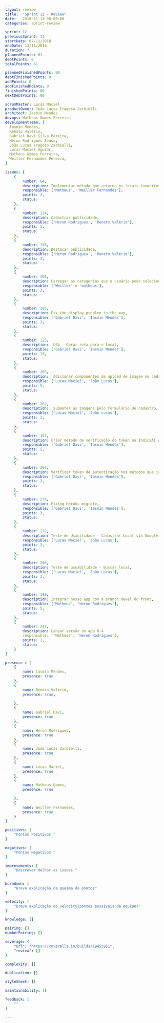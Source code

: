```yaml
---
layout: review
title:  "Sprint 12 - Review"
date:   2018-11-13 00:00:00
categories: sprint-review

sprint: 12
previousSprint: 11
startDate: 07/11/2018
endDate: 13/11/2018
duration: 7
plannedPoints: 61
debtPoints: 0
totalPoints: 61

plannedFinishedPoints: 00
debtFinishedPoints: 0
addPoints: 0
addFinishedPoints: 0
finishedPoints: 00
nextDebtPoints: 00

scrumMaster: Lucas Maciel
productOwner: João Lucas Fragoso Zarbiélli
architect: Iasmin Mendes
devops: Matheus Gomes Ferreira
developmentTeam: [
  Iasmin Mendes,
  Renato Valério,
  Gabriel Davi Silva Pereira,
  Heron Rodrigues Sousa,
  João Lucas Fragoso Zarbiélli,
  Lucas Maciel Aguiar,
  Matheus Gomes Ferreira,
  Weiller Fernandes Pereira,
]

issues: [
    {
        number: 64,
        description: Implementar método que retorna os locais favoritos na API,
        responsible: ['Matheus', 'Weiller Fernandes'],
        points: 3,
        status:
    },
    {
        number: 134,
        description: Cadastrar publicidade,
        responsible: ['Heron Rodrigues', 'Renato Valério'],
        points: 5,
        status:
    },
    {
        number: 135,
        description: Destacar publicidade,
        responsible: ['Heron Rodrigues', 'Renato Valério'],
        points: 3,
        status:
    },
    {
        number: 261,
        description: Carregar as categorias que o usuário pode selecionar no cadastro,
        responsible: ['Weiller' e 'matheus'],
        points: 3,
        status:
    },
    {
        number: 285,
        description: Fix the display problem in the map,
        responsible: ['Gabriel Davi', 'Iasmin Mendes'],
        points: 3,
        status:
    },
    {
        number: 125,
        description:  US4 - Gerar rota para o local,
        responsible: ['Gabriel Davi', 'Iasmin Mendes'],
        points: 13,
        status:
    },
    {
        number: 265,
        description:  Adicionar componentes de upload de imagem no cadastro,
        responsible: ['Lucas Maciel', 'João Lucas'],
        points: 5,
        status:
    },
    {
        number: 202,
        description:  Submeter as imagens pelo formulário de cadastro,
        responsible: ['Lucas Maciel', 'João Lucas'],
        points: 3,
        status:
    },
    {
        number: 167,
        description: Criar método de verificação do token na IndicaAi API,
        responsible: ['Gabriel Davi', 'Iasmin Mendes'],
        points: 5,
        status:
    },
    {
        number: 267,
        description: Verificar token de autenticação nos métodos que já foram implementados,
        responsible: ['Gabriel Davi', 'Iasmin Mendes'],
        points: 3,
        status:
    },
    {
        number: 274,
        description: Fixing Heroku migrate,
        responsible: ['Gabriel Davi', 'Iasmin Mendes'],
        points: 3,
        status:
    },
    {
        number: 212,
        description: Teste de Usabilidade - Cadastrar Local via Google API,
        responsible: ['Lucas Maciel', 'João Lucas'],
        points: 3,
        status:
    },
    {
        number: 206,
        description: Teste de usuabilidade - Buscar local,
        responsible: ['Lucas Maciel', 'João Lucas'],
        points: 3,
        status:
    },
    {
        number: 188,
        description: Integrar nosso app com a branch devel do front,
        responsible: ['Matheus', 'Heron Rodrigues'],
        points: 5,
        status:
    },
    {
        number: 247,
        description: Lançar versão do app 0.4
        responsible: ['Mathues', 'Heron Rodrigues'],
        points: 2,
        status:
    }
]

presence : [
    {
        name: Iasmin Mendes,
        presence: true
    },
    {
        name: Renato Valério,
        presence: true,

    },
    {
        name: Gabriel Davi,
        presence: true
    },
    {
        name: Heron Rodrigues,
        presence: true
    },
    {
        name: João Lucas Zarbiélli,
        presence: true
    },
    {
        name: Lucas Maciel,
        presence: true
    },
    {
        name: Matheus Gomes,
        presence: true

    },
    {
        name: Weiller Fernandes,
        presence: true
    }
]

positives: [
    "Pontos Positivos."
]

negatives: [
    "Pontos Negativos."
]

improvements: [
    "Descrever melhor as issues."
]

burndown: [
    "Breve explicação da queima de pontos"
]

velocity: [
    "Breve explicação do velocity(pontos possiveis da equipe)"
]

knowledge: []

pairing: []
numberPairing: []

coverage: {
    "url": "https://coveralls.io/builds/19455961",
    "review": []
}

complexity: []

duplication: []

styleSheet: []

maintainability: []

feedback: [
    ""
]

---
```

